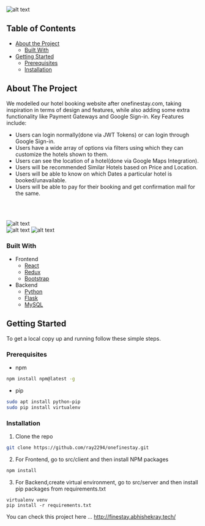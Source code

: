 


  
![alt text](https://i.imgur.com/0V7cqLU.png "Landing Page")


## Table of Contents

* [About the Project](#about-the-project)
  * [Built With](#built-with)
* [Getting Started](#getting-started)
  * [Prerequisites](#prerequisites)
  * [Installation](#installation)




## About The Project


We modelled our hotel booking website after onefinestay.com, taking inspiration in terms of design and features, while also adding some extra functionality like Payment Gateways and Google Sign-in. 
 Key Features include:
  - Users can login normally(done via JWT Tokens) or can login through Google Sign-in.
  - Users have a wide array of options via filters using which they can customize the hotels shown to them.
  - Users can see the location of a hotel(done via Google Maps Integration).
  - Users will be recommended Similar Hotels based on Price and Location.
  - Users will be able to know on which Dates a particular hotel is booked/unavailable. 
  - Users will be able to pay for their booking and get confirmation mail for the same.

<br/><br/>

![alt text](https://i.imgur.com/JUXl5SS.png "User's Needs")
<br/>
![alt text](https://i.imgur.com/ZXP8Fv0.png "Solutions I")
![alt text](https://i.imgur.com/pgi9Og7.png "Solutions II")



### Built With
- Frontend
    - [React](https://reactjs.org/)
    - [Redux](https://redux.js.org/)
    - [Bootstrap](https://getbootstrap.com/)
- Backend
    - [Python](https://www.python.org/)
    - [Flask](https://flask.palletsprojects.com/en/1.1.x/)
    - [MySQL](https://www.mysql.com/)

## Getting Started

To get a local copy up and running follow these simple steps.

### Prerequisites

* npm
```sh
npm install npm@latest -g
```
* pip
```sh
sudo apt install python-pip
sudo pip install virtualenv 
```

### Installation
 
1. Clone the repo
```sh
git clone https://github.com/ray2294/onefinestay.git
```
2. For Frontend, go to src/client and then install NPM packages
```sh
npm install
```

3. For Backend,create virtual environment, go to src/server and then install pip packages from requirements.txt
```
virtualenv venv
pip install -r requirements.txt
```
You can check this project here ... http://finestay.abhishekray.tech/